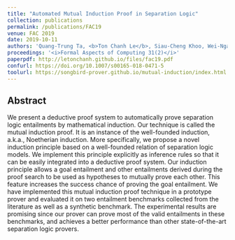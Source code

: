 ```yaml
---
title: "Automated Mutual Induction Proof in Separation Logic"
collection: publications
permalink: /publications/FAC19
venue: FAC 2019
date: 2019-10-11
authors: 'Quang-Trung Ta, <b>Ton Chanh Le</b>, Siau-Cheng Khoo, Wei-Ngan Chin'
proceedings: '<i>Formal Aspects of Computing 31(2)</i>'
paperpdf: http://letonchanh.github.io/files/fac19.pdf
confurl: https://doi.org/10.1007/s00165-018-0471-5
toolurl: https://songbird-prover.github.io/mutual-induction/index.html
---
```


## Abstract
We present a deductive proof system to automatically prove separation logic entailments by mathematical induction. Our technique is called the mutual induction proof. It is an instance of the well-founded induction, a.k.a., Noetherian induction. More specifically, we propose a novel induction principle based on a well-founded relation of separation logic models. We implement this principle explicitly as inference rules so that it can be easily integrated into a deductive proof system. Our induction principle allows a goal entailment and other entailments derived during the proof search to be used as hypotheses to mutually prove each other. This feature increases the success chance of proving the goal entailment. We have implemented this mutual induction proof technique in a prototype prover and evaluated it on two entailment benchmarks collected from the literature as well as a synthetic benchmark. The experimental results are promising since our prover can prove most of the valid entailments in these benchmarks, and achieves a better performance than other state-of-the-art separation logic provers.
